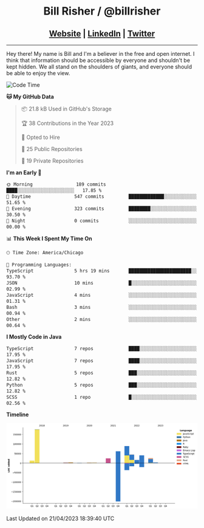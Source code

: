 
<h1 align="center">
    Bill Risher / @billrisher <br />
</h1>
<h2 align="center">
    <a href="https://billrisher.com">Website</a> | <a href="https://linkedin.com/in/william-risher">LinkedIn</a> | <a href="https://twitter.com/billrisher_">Twitter</a> 
 </h2>

---

Hey there! My name is Bill and I'm a believer in the free and open internet. 
I think that information should be accessible by everyone and shouldn't be kept hidden. 
We all stand on the shoulders of giants, and everyone should be able to enjoy the view.

<!--START_SECTION:waka-->
![Code Time](http://img.shields.io/badge/Code%20Time-158%20hrs%2025%20mins-blue)

**🐱 My GitHub Data** 

> 📦 21.8 kB Used in GitHub's Storage 
 > 
> 🏆 38 Contributions in the Year 2023
 > 
> 💼 Opted to Hire
 > 
> 📜 25 Public Repositories 
 > 
> 🔑 19 Private Repositories 
 > 
**I'm an Early 🐤** 

```text
🌞 Morning                189 commits         ████░░░░░░░░░░░░░░░░░░░░░   17.85 % 
🌆 Daytime                547 commits         █████████████░░░░░░░░░░░░   51.65 % 
🌃 Evening                323 commits         ████████░░░░░░░░░░░░░░░░░   30.50 % 
🌙 Night                  0 commits           ░░░░░░░░░░░░░░░░░░░░░░░░░   00.00 % 
```


📊 **This Week I Spent My Time On** 

```text
🕑︎ Time Zone: America/Chicago

💬 Programming Languages: 
TypeScript               5 hrs 19 mins       ███████████████████████░░   93.70 % 
JSON                     10 mins             █░░░░░░░░░░░░░░░░░░░░░░░░   02.99 % 
JavaScript               4 mins              ░░░░░░░░░░░░░░░░░░░░░░░░░   01.31 % 
Bash                     3 mins              ░░░░░░░░░░░░░░░░░░░░░░░░░   00.94 % 
Other                    2 mins              ░░░░░░░░░░░░░░░░░░░░░░░░░   00.64 % 
```

**I Mostly Code in Java** 

```text
TypeScript               7 repos             ████░░░░░░░░░░░░░░░░░░░░░   17.95 % 
JavaScript               7 repos             ████░░░░░░░░░░░░░░░░░░░░░   17.95 % 
Rust                     5 repos             ███░░░░░░░░░░░░░░░░░░░░░░   12.82 % 
Python                   5 repos             ███░░░░░░░░░░░░░░░░░░░░░░   12.82 % 
SCSS                     1 repo              █░░░░░░░░░░░░░░░░░░░░░░░░   02.56 % 
```



**Timeline**

![Lines of Code chart](https://raw.githubusercontent.com/billrisher/billrisher/main/assets/bar_graph.png)


 Last Updated on 21/04/2023 18:39:40 UTC
<!--END_SECTION:waka-->
